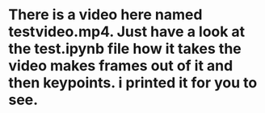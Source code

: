 # There is a video here named testvideo.mp4. Just have a look at the test.ipynb file how it takes the video makes frames out of it and then keypoints. i printed it for you to see.